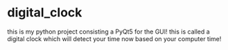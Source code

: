 # digital_clock
this is my python project consisting a PyQt5 for the GUI!
this is called a digital clock which will detect your time now based on your computer time!
